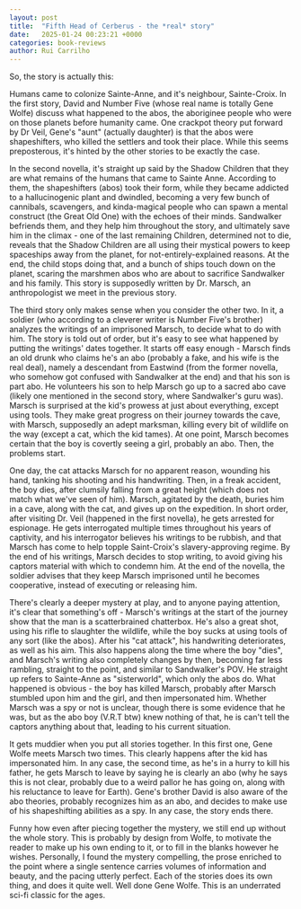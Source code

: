```yaml
---
layout: post
title:  "Fifth Head of Cerberus - the *real* story"
date:   2025-01-24 00:23:21 +0000
categories: book-reviews
author: Rui Carrilho
---
```


So, the story is actually this:        

Humans came to colonize Sainte-Anne, and it's neighbour, Sainte-Croix. In the first story, David and Number Five (whose real name is totally Gene Wolfe) discuss what happened to the abos, the aboriginee people who were on those planets before humanity came. One crackpot theory put forward by Dr Veil, Gene's "aunt" (actually daughter) is that the abos were shapeshifters, who killed the settlers and took their place. While this seems preposterous, it's hinted by the other stories to be exactly the case.

In the second novella, it's straight up said by the Shadow Children that they are what remains of the humans that came to Sainte Anne. According to them, the shapeshifters (abos) took their form, while they became addicted to a hallucinogenic plant and dwindled, becoming a very few bunch of cannibals, scavengers, and kinda-magical people who can spawn a mental construct (the Great Old One) with the echoes of their minds. Sandwalker befriends them, and they help him throughout the story, and ultimately save him in the climax - one of the last remaining Children, determined not to die, reveals that the Shadow Children are all using their mystical powers to keep spaceships away from the planet, for not-entirely-explained reasons. At the end, the child stops doing that, and a bunch of ships touch down on the planet, scaring the marshmen abos who are about to sacrifice Sandwalker and his family. This story is supposedly written by Dr. Marsch, an anthropologist we meet in the previous story.

The third story only makes sense when you consider the other two. In it, a soldier (who according to a cleverer writer is Number Five's brother) analyzes the writings of an imprisoned Marsch, to decide what to do with him. The story is told out of order, but it's easy to see what happened by putting the writings' dates together. It starts off easy enough - Marsch finds an old drunk who claims he's an abo (probably a fake, and his wife is the real deal), namely a descendant from Eastwind (from the former novella, who somehow got confused with Sandwalker at the end) and that his son is part abo. He volunteers his son to help Marsch go up to a sacred abo cave (likely one mentioned in the second story, where Sandwalker's guru was). Marsch is surprised at the kid's prowess at just about everything, except using tools. They make great progress on their journey towards the cave, with Marsch, supposedly an adept marksman, killing every bit of wildlife on the way (except a cat, which the kid tames). At one point, Marsch becomes certain that the boy is covertly seeing a girl, probably an abo. Then, the problems start. 

One day, the cat attacks Marsch for no apparent reason, wounding his hand, tanking his shooting and his handwriting. Then, in a freak accident, the boy dies, after clumsily falling from a great height (which does not match what we've seen of him). Marsch, agitated by the death, buries him in a cave, along with the cat, and gives up on the expedition. In short order, after visiting Dr. Veil (happened in the first novella), he gets arrested for espionage. He gets interrogated multiple times throughout his years of captivity, and his interrogator believes his writings to be rubbish, and that Marsch has come to help topple Saint-Croix's slavery-approving regime. By the end of his writings, Marsch decides to stop writing, to avoid giving his captors material with which to condemn him. At the end of the novella, the soldier advises that they keep Marsch imprisoned until he becomes cooperative, instead of executing or releasing him.

There's clearly a deeper mystery at play, and to anyone paying attention, it's clear that something's off - Marsch's writings at the start of the journey show that the man is a scatterbrained chatterbox. He's also a great shot, using his rifle to slaughter the wildlife, while the boy sucks at using tools of any sort (like the abos). After his "cat attack", his handwriting deteriorates, as well as his aim. This also happens along the time where the boy "dies", and Marsch's writing also completely changes by then, becoming far less rambling, straight to the point, and similar to Sandwalker's POV. He straight up refers to Sainte-Anne as "sisterworld", which only the abos do. What happened is obvious - the boy has killed Marsch, probably after Marsch stumbled upon him and the girl, and then impersonated him. Whether Marsch was a spy or not is unclear, though there is some evidence that he was, but as the abo boy (V.R.T btw) knew nothing of that, he is can't tell the captors anything about that, leading to his current situation. 

It gets muddier when you put all stories together. In this first one, Gene Wolfe meets Marsch two times. This clearly happens after the kid has impersonated him. In any case, the second time, as he's in a hurry to kill his father, he gets Marsch to leave by saying he is clearly an abo (why he says this is not clear, probably due to a weird pallor he has going on, along with his reluctance to leave for Earth). Gene's brother David is also aware of the abo theories, probably recognizes him as an abo, and decides to make use of his shapeshifting abilities as a spy. In any case, the story ends there.

Funny how even after piecing together the mystery, we still end up without the whole story. This is probably by design from Wolfe, to motivate the reader to make up his own ending to it, or to fill in the blanks however he wishes. Personally, I found the mystery compelling, the prose enriched to the point where a single sentence carries volumes of information and beauty, and the pacing utterly perfect. Each of the stories does its own thing, and does it quite well. Well done Gene Wolfe. This is an underrated sci-fi classic for the ages.